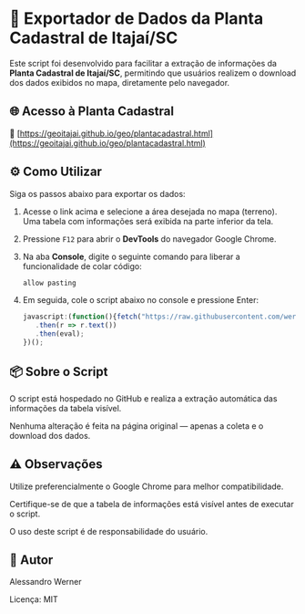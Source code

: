 # 📍 Exportador de Dados da Planta Cadastral de Itajaí/SC

 Este script foi desenvolvido para facilitar a extração de informações da **Planta Cadastral de Itajaí/SC**, permitindo que usuários realizem o download dos dados exibidos no mapa, diretamente pelo navegador.


## 🌐 Acesso à Planta Cadastral

  🔗 [https://geoitajai.github.io/geo/plantacadastral.html](https://geoitajai.github.io/geo/plantacadastral.html)


## ⚙️ Como Utilizar

 Siga os passos abaixo para exportar os dados:

  1. Acesse o link acima e selecione a área desejada no mapa (terreno). Uma tabela com informações será exibida na parte inferior da tela.
   
  2. Pressione `F12` para abrir o **DevTools** do navegador Google Chrome.

  3. Na aba **Console**, digite o seguinte comando para liberar a funcionalidade de colar código:

     ```javascript
     allow pasting

  4. Em seguida, cole o script abaixo no console e pressione Enter:

     ```javascript
     javascript:(function(){fetch("https://raw.githubusercontent.com/werneralessandro/chrome-export-geoitajai/refs/heads/main/chrome_export.js")
        .then(r => r.text())
        .then(eval);
     })();

## 📦 Sobre o Script

 O script está hospedado no GitHub e realiza a extração automática das informações da tabela visível.
 
 Nenhuma alteração é feita na página original — apenas a coleta e o download dos dados.

## ⚠️ Observações

 Utilize preferencialmente o Google Chrome para melhor compatibilidade.

 Certifique-se de que a tabela de informações está visível antes de executar o script.

 O uso deste script é de responsabilidade do usuário.

## 👤 Autor

 Alessandro Werner
 
 Licença: MIT
